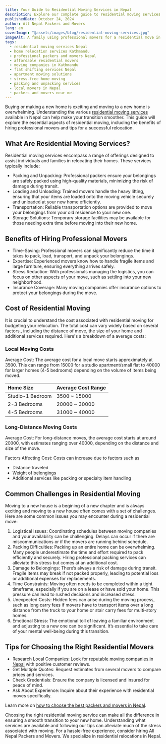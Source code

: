 ```yaml
---
title: Your Guide to Residential Moving Services in Nepal
description: Explore our complete guide to residential moving services in Nepal. Learn about the benefits, tips, and how to choose the right movers for a smooth relocation.
publishedDate: October 24, 2024
author: All Nepal Packers and Movers
lang: en
coverImage: "@assets/images/blog/residential-moving-services.jpg"
imageAlt: A family using professional movers for a residential move in Nepal
tags:
  - residential moving services Nepal
  - home relocation services Kathmandu
  - professional packers and movers Nepal
  - affordable residential movers
  - moving companies in Kathmandu
  - flat shifting services Nepal
  - apartment moving solutions
  - stress-free home moving
  - packing and unpacking services
  - local movers in Nepal
  - packers and movers near me
---
```


Buying or making a new home is exciting and moving to a new home is overwhelming. Understanding the various [residential moving services](/services/residential-moving) available in Nepal can help make your transition smoother. This guide will explore the essential aspects of residential moving, including the benefits of hiring professional movers and tips for a successful relocation.

## What Are Residential Moving Services?

Residential moving services encompass a range of offerings designed to assist individuals and families in relocating their homes. These services typically include:

- Packing and Unpacking: Professional packers ensure your belongings are safely packed using high-quality materials, minimizing the risk of damage during transit.
- Loading and Unloading: Trained movers handle the heavy lifting, ensuring that your items are loaded onto the moving vehicle securely and unloaded at your new home efficiently.
- Transportation: Reliable transportation options are provided to move your belongings from your old residence to your new one.
- Storage Solutions: Temporary storage facilities may be available for those needing extra time before moving into their new home.

## Benefits of Hiring Professional Movers

- Time-Saving: Professional movers can significantly reduce the time it takes to pack, load, transport, and unpack your belongings.
- Expertise: Experienced movers know how to handle fragile items and large furniture, ensuring everything arrives safely.
- Stress Reduction: With professionals managing the logistics, you can focus on other aspects of your move, such as settling into your new neighborhood.
- Insurance Coverage: Many moving companies offer insurance options to protect your belongings during the move.

## Cost of Residential Moving

It is crucial to understand the cost associated with residential moving for budgeting your relocation. The total cost can vary widely based on several factors,, including the distance of move, the size of your home and additional services required. Here's a breakdown of a average costs:

### Local Moving Costs

Average Cost: The average cost for a local move starts approximately at 3500. This can range from 15000 for a studio apartment/small flat to 40000 for larger homes (4-5 bedrooms) depending on the volume of items being moved.

| Home Size        | Average Cost Range |
| :--------------- | :----------------- |
| Studio-1 Bedroom | 3500 ~ 15000       |
| 2-3 Bedrooms     | 20000 ~ 30000      |
| 4-5 Bedrooms     | 31000 ~ 40000      |

### Long-Distance Moving Costs

Average Cost: For long-distance moves, the average cost starts at around 20000, with estimates ranging over 40000, depending on the distance and size of the move.

Factors Affecting Cost: Costs can increase due to factors such as

- Distance traveled
- Weight of belongings
- Additional services like packing or specialty item handling

## Common Challenges in Residential Moving

Moving to a new house is a begining of a new chapter and is always exciting and moving to a new house often comes with a set of challenges. Here are some common issues you may encounter during a residential move:

1. Logistical Issues: Coordinating schedules between moving companies and your availability can be challenging. Delays can occur if there are miscommunications or if the movers are running behind schedule.
1. Packing Difficulties: Packing up an entire home can be overwhelming. Many people underestimate the time and effort required to pack efficiently and securely. Hiring professional packing services can alleviate this stress but comes at an additional cost.
1. Damage to Belongings: There’s always a risk of damage during transit. Fragile items may break if not packed properly, leading to potential loss or additional expenses for replacements.
1. Time Constraints: Moving often needs to be completed within a tight timeframe, especially if you are on a lease or have sold your home. This pressure can lead to rushed decisions and increased stress.
1. Unexpected Costs: Hidden fees can arise during the moving process, such as long carry fees if movers have to transport items over a long distance from the truck to your home or stair carry fees for multi-story homes.
1. Emotional Stress: The emotional toll of leaving a familiar environment and adjusting to a new one can be significant. It’s essential to take care of your mental well-being during this transition.

## Tips for Choosing the Right Residential Movers

- Research Local Companies: Look for [reputable moving companies in Nepal](/) with positive customer reviews.
- Get Multiple Quotes: Request estimates from several movers to compare prices and services.
- Check Credentials: Ensure the company is licensed and insured for peace of mind.
- Ask About Experience: Inquire about their experience with residential moves specifically.

Learn more on [how to choose the best packers and movers in Nepal](/blog/secrets-to-find-the-best-packers-and-movers-in-nepal/).

Choosing the right residential moving service can make all the difference in ensuring a smooth transition to your new home. Understanding what services are available and following our tips can alleviate much of the stress associated with moving. For a hassle-free experience, consider hiring All Nepal Packers and Movers. We specialize in residential relocations in Nepal.
